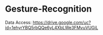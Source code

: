 # Gesture-Recognition

Data Access: https://drive.google.com/uc?id=1ehyrYBQ5rbQQe6yL4XbLWe3FMvuVUGiL
